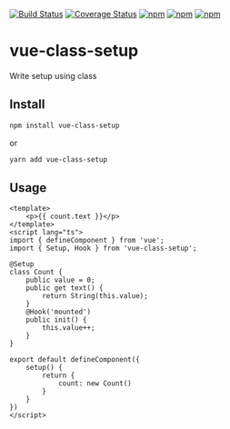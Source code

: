 [![Build Status](https://travis-ci.com/fmfe/vue-class-setup.svg?branch=master)](https://travis-ci.com/fmfe/vue-class-setup)
[![Coverage Status](https://coveralls.io/repos/github/fmfe/vue-class-setup/badge.svg?branch=master)](https://coveralls.io/github/fmfe/vue-class-setup?branch=master)
[![npm](https://img.shields.io/npm/v/vue-class-setup.svg)](https://www.npmjs.com/package/vue-class-setup) 
[![npm](https://img.shields.io/npm/dm/vue-class-setup.svg)](https://www.npmjs.com/package/vue-class-setup)
[![npm](https://img.shields.io/npm/dt/vue-class-setup.svg)](https://www.npmjs.com/package/vue-class-setup)
# vue-class-setup
Write setup using class

## Install
```bash
npm install vue-class-setup
```
or
```bash
yarn add vue-class-setup
```

## Usage
```vue
<template>
    <p>{{ count.text }}</p>
</template>
<script lang="ts">
import { defineComponent } from 'vue';
import { Setup, Hook } from 'vue-class-setup';

@Setup
class Count {
    public value = 0;
    public get text() {
        return String(this.value);
    }
    @Hook('mounted')
    public init() {
        this.value++;
    }
}

export default defineComponent({
    setup() {
        return {
            count: new Count()
        }
    }
})
</script>
```
